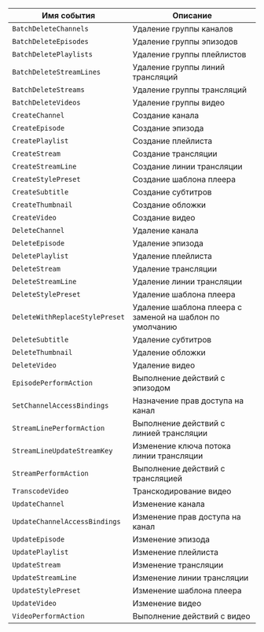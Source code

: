 Имя события | Описание
--- | ---
`BatchDeleteChannels` | Удаление группы каналов
`BatchDeleteEpisodes` | Удаление группы эпизодов
`BatchDeletePlaylists` | Удаление группы плейлистов
`BatchDeleteStreamLines` | Удаление группы линий трансляций
`BatchDeleteStreams` | Удаление группы трансляций
`BatchDeleteVideos` | Удаление группы видео
`CreateChannel` | Создание канала
`CreateEpisode` | Создание эпизода
`CreatePlaylist` | Создание плейлиста
`CreateStream` | Создание трансляции
`CreateStreamLine` | Создание линии трансляции
`CreateStylePreset` | Создание шаблона плеера
`CreateSubtitle` | Создание субтитров
`CreateThumbnail` | Создание обложки
`CreateVideo` | Создание видео
`DeleteChannel` | Удаление канала
`DeleteEpisode` | Удаление эпизода
`DeletePlaylist` | Удаление плейлиста
`DeleteStream` | Удаление трансляции
`DeleteStreamLine` | Удаление линии трансляции
`DeleteStylePreset` | Удаление шаблона плеера
`DeleteWithReplaceStylePreset` | Удаление шаблона плеера с заменой на шаблон по умолчанию
`DeleteSubtitle` | Удаление субтитров
`DeleteThumbnail` | Удаление обложки
`DeleteVideo` | Удаление видео
`EpisodePerformAction` | Выполнение действий с эпизодом
`SetChannelAccessBindings` | Назначение прав доступа на канал
`StreamLinePerformAction` | Выполнение действий с линией трансляции
`StreamLineUpdateStreamKey` | Изменение ключа потока линии трансляции
`StreamPerformAction` | Выполнение действий с трансляцией
`TranscodeVideo` | Транскодирование видео
`UpdateChannel` | Изменение канала
`UpdateChannelAccessBindings` | Изменение прав доступа на канал
`UpdateEpisode` | Изменение эпизода
`UpdatePlaylist` | Изменение плейлиста
`UpdateStream` | Изменение трансляции
`UpdateStreamLine` | Изменение линии трансляции
`UpdateStylePreset` | Изменение шаблона плеера
`UpdateVideo` | Изменение видео
`VideoPerformAction` | Выполнение действий с видео
